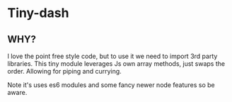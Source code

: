 # Tiny-dash

## WHY?

I love the point free style code, but to use it we need to import 3rd party
libraries. This tiny module leverages Js own array methods, just swaps the order.
Allowing for piping and currying.

Note it's uses es6 modules and some fancy newer node features so be aware.
